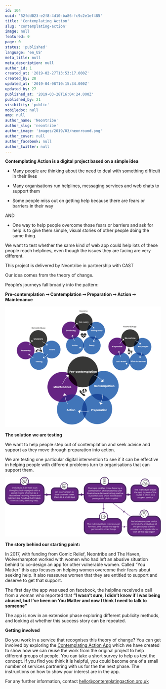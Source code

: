 ```yaml
---
id: 104
uuid: '52fdd023-e2f8-4d10-ba86-fc9c2e1ef485'
title: 'Contemplating Action'
slug: 'contemplating-action'
image: null
featured: 0
page: 0
status: 'published'
language: 'en_US'
meta_title: null
meta_description: null
author_id: 1
created_at: '2019-02-27T13:53:17.000Z'
created_by: 28
updated_at: '2019-04-08T10:15:34.000Z'
updated_by: 27
published_at: '2019-03-28T16:04:24.000Z'
published_by: 21
visibility: 'public'
mobiledoc: null
amp: null
author_name: 'Neontribe'
author_slug: 'neontribe'
author_image: 'images/2019/03/neonround.png'
author_cover: null
author_facebook: null
author_twitter: null
---
```


**Contemplating Action is a digital project based on a simple idea**

- Many people are thinking about the need to deal with something difficult in their lives

* Many organisations run helplines, messaging services and web chats to support them

- Some people miss out on getting help because there are fears or barriers in their way

AND

- One way to help people overcome those fears or barriers and ask for help is to give them simple, visual stories of other people doing the same thing.

We want to test whether the same kind of web app could help lots of these people reach helplines, even though the issues they are facing are very different.

This project is delivered by Neontribe in partnership with CAST

Our idea comes from the theory of change.

People’s journeys fall broadly into the pattern:

**Pre-contemplation ➞ Contemplation ➞ Preparation ➞ Action ➞ Maintenance**

<img title="The theory of change for different situations" alt="The images uses overlapping circles and arrows to show theory of change as a cycle for 3 different situations, and then a larger version in the middle which represents the similarities. The words are: Domestic Abuse: Unaware; aware; Leaving; Recovering. Exercise: Not ready; Getting ready; Ready; Action; Continuing. Alcohol & Drugs: No, Not me; Well maybe; What do I do now; Lets do this; It is possible. Overall: Pre-contemplation; Contemplation; Preparation; Action; Maintenance.
The last cycle has a phone and chat symbol at the centre" src="images/2019/02/stages-of-change.png"/>

**The solution we are testing**

We want to help people step out of contemplation and seek advice and support as they move through preparation into action.

We are testing one particular digital intervention to see if it can be effective in helping people with different problems turn to organisations that can support them.

<img title="A Flow Chart" alt="The chart has 4 boxes from left to right. 1) Individual is in their own thoughts, but engaged with a social media channel as a “downtime” activity. Fears and barriers are holding them back from actively seeking help. 2) An intervention in that channel takes them to a small app. 3) That app tackles those fears by a combination of short stories with illustrations demonstrating positive outcomes and short information passages in plain english. 4) The individual leaves that app by one of the routes it offers to real time support (a helpline or chatline). From the third box on the flow chart, a triangular loop can be followed visiting 2 additional steps. 3b) The individual has read enough for now, and closes the app to get on with other things. 3c) An incident occurs which reminds the individual of the pressure of their situation so they decide to look at the app again." src="images/2019/03/Pathway.png"/>

**The story behind our starting point:**

In 2017, with funding from Comic Relief, Neontribe and The Haven, Wolverhampton worked with women who had left an abusive situation behind to co-design an app for other vulnerable women. Called “You Matter” this app focuses on helping women overcome their fears about seeking help. It also reassures women that they are entitled to support and deserve to get that support.

The first day the app was used on facebook, the helpline received a call from a woman who reported that **“I wasn’t sure, I didn’t know if I was being abused, but I’ve been on You Matter and now I think I need to talk to someone”**

The app is now in an extension phase exploring different publicity methods, and looking at whether this success story can be repeated.

**Getting involved**

Do you work in a service that recognises this theory of change? You can get involved by exploring the <a href="http://www.contemplatingaction.org.uk/">Contemplating Action App</a> which we have created to show how we can reuse the work from the original project to help different groups of people. You can take a short survey to help us test the concept. If you find you think it is helpful, you could become one of a small number of services partnering with us for the the next phase. The instructions on how to show your interest are in the app.

For any further information, contact hello@contemplatingaction.org.uk
